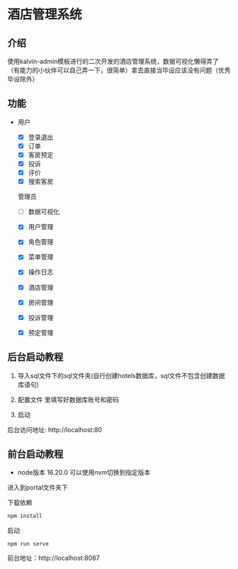 # 酒店管理系统 







## 介绍

使用kalvin-admin模板进行的二次开发的酒店管理系统，数据可视化懒得弄了（有能力的小伙伴可以自己弄一下，很简单）拿去直接当毕设应该没有问题（优秀毕设除外）

## 功能

- 用户

  - [x] 登录退出
  - [x] 订单
  - [x] 客房预定
  - [x] 投诉
  - [x] 评价
  - [x] 搜索客房

  管理员

  - [ ] 数据可视化
  - [x] 用户管理
  - [x] 角色管理
  - [x] 菜单管理
  - [x] 操作日志
  - [x] 酒店管理
  - [x] 房间管理
  - [x] 投诉管理
  - [x] 预定管理

  

## 后台启动教程

1. 导入sql文件下的sql文件夹(自行创建hotels数据库，sql文件不包含创建数据库语句)

2. 配置文件 里填写好数据库账号和密码

3. 启动

 后台访问地址: http://localhost:80

## 前台启动教程

- node版本 16.20.0 可以使用nvm切换到指定版本

进入到portal文件夹下

下载依赖

````bash
npm install
````

启动

````
npm run serve
````

前台地址：http://localhost:8087
